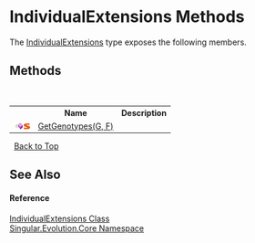 # IndividualExtensions Methods
 

The <a href="658f826d-1045-3bd5-a75e-85da9b53c245">IndividualExtensions</a> type exposes the following members.


## Methods
&nbsp;<table><tr><th></th><th>Name</th><th>Description</th></tr><tr><td>![Public method](media/pubmethod.gif "Public method")![Static member](media/static.gif "Static member")</td><td><a href="d409a291-9bab-255e-4375-2a560b6356c4">GetGenotypes(G, F)</a></td><td /></tr></table>&nbsp;
<a href="#individualextensions-methods">Back to Top</a>

## See Also


#### Reference
<a href="658f826d-1045-3bd5-a75e-85da9b53c245">IndividualExtensions Class</a><br /><a href="7a43d210-bf66-e44d-0f97-e9e0fe26b1b8">Singular.Evolution.Core Namespace</a><br />